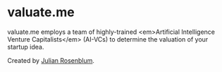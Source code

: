 # valuate.me
valuate.me employs a team of highly-trained &lt;em>Artificial Intelligence Venture Capitalists&lt;/em> (AI-VCs) to determine the valuation of your startup idea. 

Created by [Julian Rosenblum](julianrosenblum.com/valuateme/).
